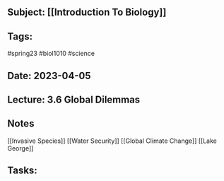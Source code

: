 ## Subject: [[Introduction To Biology]]
## Tags:
#spring23 #biol1010 #science 
## Date: 2023-04-05
## Lecture: 3.6 Global Dilemmas

## Notes
[[Invasive Species]]
[[Water Security]]
[[Global Climate Change]]
[[Lake George]]

## Tasks: